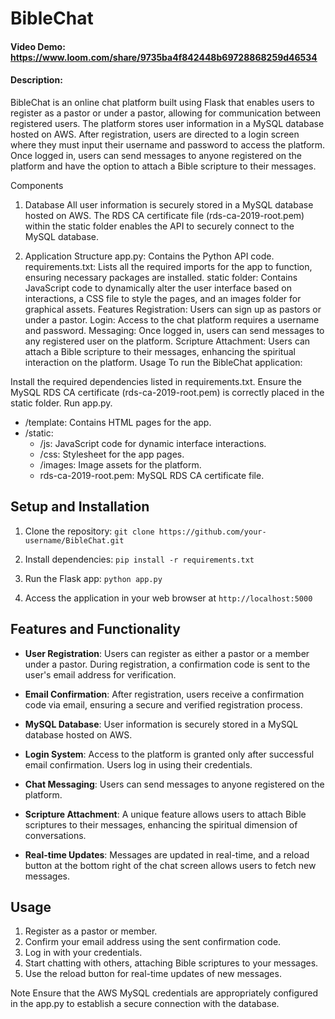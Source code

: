 # BibleChat
#### Video Demo:  https://www.loom.com/share/9735ba4f842448b69728868259d46534
#### Description:
BibleChat is an online chat platform built using Flask that enables users to register as a pastor or under a pastor, allowing for communication between registered users. The platform stores user information in a MySQL database hosted on AWS. After registration, users are directed to a login screen where they must input their username and password to access the platform. Once logged in, users can send messages to anyone registered on the platform and have the option to attach a Bible scripture to their messages.

Components
1. Database
All user information is securely stored in a MySQL database hosted on AWS. The RDS CA certificate file (rds-ca-2019-root.pem) within the static folder enables the API to securely connect to the MySQL database.

2. Application Structure
app.py: Contains the Python API code.
requirements.txt: Lists all the required imports for the app to function, ensuring necessary packages are installed.
static folder: Contains JavaScript code to dynamically alter the user interface based on interactions, a CSS file to style the pages, and an images folder for graphical assets.
Features
Registration: Users can sign up as pastors or under a pastor.
Login: Access to the chat platform requires a username and password.
Messaging: Once logged in, users can send messages to any registered user on the platform.
Scripture Attachment: Users can attach a Bible scripture to their messages, enhancing the spiritual interaction on the platform.
Usage
To run the BibleChat application:

Install the required dependencies listed in requirements.txt.
Ensure the MySQL RDS CA certificate (rds-ca-2019-root.pem) is correctly placed in the static folder.
Run app.py.

- /template: Contains HTML pages for the app.
- /static:
  - /js: JavaScript code for dynamic interface interactions.
  - /css: Stylesheet for the app pages.
  - /images: Image assets for the platform.
  - rds-ca-2019-root.pem: MySQL RDS CA certificate file.

## Setup and Installation

1. Clone the repository: `git clone https://github.com/your-username/BibleChat.git`

2. Install dependencies: `pip install -r requirements.txt`

3. Run the Flask app: `python app.py`

4. Access the application in your web browser at `http://localhost:5000`

## Features and Functionality

- **User Registration**: Users can register as either a pastor or a member under a pastor. During registration, a confirmation code is sent to the user's email address for verification.

- **Email Confirmation**: After registration, users receive a confirmation code via email, ensuring a secure and verified registration process.

- **MySQL Database**: User information is securely stored in a MySQL database hosted on AWS.

- **Login System**: Access to the platform is granted only after successful email confirmation. Users log in using their credentials.

- **Chat Messaging**: Users can send messages to anyone registered on the platform.

- **Scripture Attachment**: A unique feature allows users to attach Bible scriptures to their messages, enhancing the spiritual dimension of conversations.

- **Real-time Updates**: Messages are updated in real-time, and a reload button at the bottom right of the chat screen allows users to fetch new messages.

## Usage

1. Register as a pastor or member.
2. Confirm your email address using the sent confirmation code.
3. Log in with your credentials.
4. Start chatting with others, attaching Bible scriptures to your messages.
5. Use the reload button for real-time updates of new messages.

Note
Ensure that the AWS MySQL credentials are appropriately configured in the app.py to establish a secure connection with the database.

